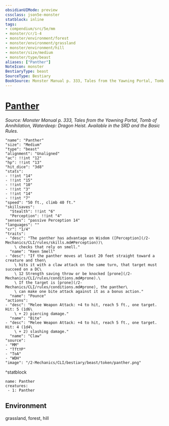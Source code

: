 ```yaml
---
obsidianUIMode: preview
cssclass: json5e-monster
statblock: inline
tags:
- compendium/src/5e/mm
- monster/cr/1-4
- monster/environment/forest
- monster/environment/grassland
- monster/environment/hill
- monster/size/medium
- monster/type/beast
aliases: ["Panther"]
NoteIcon: monster
BestiaryType: beast
SourceType: Bestiary
BookSource: Monster Manual p. 333, Tales from the Yawning Portal, Tomb of Annihilation, Waterdeep: Dragon Heist. Available in the SRD and the Basic Rules.
---
```

# [Panther](2-Mechanics/CLI/bestiary/beast/panther.md)
*Source: Monster Manual p. 333, Tales from the Yawning Portal, Tomb of Annihilation, Waterdeep: Dragon Heist. Available in the SRD and the Basic Rules.*  

```statblock
"name": "Panther"
"size": "Medium"
"type": "beast"
"alignment": "Unaligned"
"ac": !!int "12"
"hp": !!int "13"
"hit_dice": "3d8"
"stats":
- !!int "14"
- !!int "15"
- !!int "10"
- !!int "3"
- !!int "14"
- !!int "7"
"speed": "50 ft., climb 40 ft."
"skillsaves":
  "Stealth": !!int "6"
  "Perception": !!int "4"
"senses": "passive Perception 14"
"languages": ""
"cr": "1/4"
"traits":
- "desc": "The panther has advantage on Wisdom ([Perception](/2-Mechanics/CLI/rules/skills.md#Perception))\
    \ checks that rely on smell."
  "name": "Keen Smell"
- "desc": "If the panther moves at least 20 feet straight toward a creature and then\
    \ hits it with a claw attack on the same turn, that target must succeed on a DC\
    \ 12 Strength saving throw or be knocked [prone](/2-Mechanics/CLI/rules/conditions.md#prone).\
    \ If the target is [prone](/2-Mechanics/CLI/rules/conditions.md#prone), the panther\
    \ can make one bite attack against it as a bonus action."
  "name": "Pounce"
"actions":
- "desc": "Melee Weapon Attack: +4 to hit, reach 5 ft., one target. Hit: 5 (1d6\
    \ + 2) piercing damage."
  "name": "Bite"
- "desc": "Melee Weapon Attack: +4 to hit, reach 5 ft., one target. Hit: 4 (1d4\
    \ + 2) slashing damage."
  "name": "Claw"
"source":
- "MM"
- "TftYP"
- "ToA"
- "WDH"
"image": "/2-Mechanics/CLI/bestiary/beast/token/panther.png"
```
^statblock

```encounter-table
name: Panther
creatures:
 - 1: Panther
```

## Environment

grassland, forest, hill